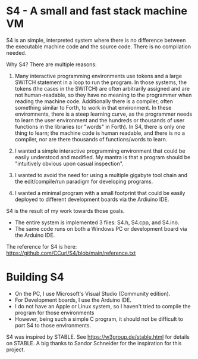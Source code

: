 # S4 - A small and fast stack machine VM

S4 is an simple, interpreted system where there is no difference between the executable machine code and the source code. There is no compilation needed.

Why S4? There are multiple reasons:

1. Many interactive programming environments use tokens and a large SWITCH statement in a loop to run the program. In those systems, the tokens (the cases in the SWITCH) are often arbitrarily assigned and are not human-readable, so they have no meaning to the programmer when reading the machine code. Additionally there is a compiler, often something similar to Forth, to work in that environment. In these enviromnents, there is a steep learning curve, as the programmer needs to learn the user environment and the hundreds or thousands of user functions in the libraries (or "words" in Forth). In S4, there is only one thing to learn; the machine code is human readable, and there is no a compiler, nor are there thousands of functions/words to learn.

2. I wanted a simple interactive programming environment that could be easily understood and modified. My mantra is that a program should be "intuitively obvious upon casual inspection".

3. I wanted to avoid the need for using a multiple gigabyte tool chain and the edit/compile/run paradigm for developing programs.

4. I wanted a minimal program with a small footprint that could be easily deployed to different development boards via the Ardiuino IDE.

S4 is the result of my work towards those goals.

- The entire system is implemented 3 files: S4.h, S4.cpp, and S4.ino.
- The same code runs on both a Windows PC or development board via the Arduino IDE. 

The reference for S4 is here: https://github.com/CCurl/S4/blob/main/reference.txt

# Building S4

- On the PC, I use Microsoft's Visual Studio (Community edition). 
- For Development boards, I use the Arduino IDE. 
- I do not have an Apple or Linux system, so I haven't tried to compile the program for those environments
- However, being such a simple C program, it should not be difficult to port S4 to those environments.

S4 was inspired by STABLE. See https://w3group.de/stable.html for details on STABLE.
A big thanks to Sandor Schneider for the inspiration for this project.
